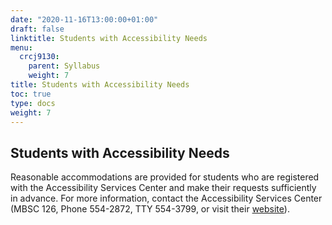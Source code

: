 ```yaml
---
date: "2020-11-16T13:00:00+01:00"
draft: false
linktitle: Students with Accessibility Needs
menu:
  crcj9130:
    parent: Syllabus
    weight: 7
title: Students with Accessibility Needs
toc: true
type: docs
weight: 7
---
```


## Students with Accessibility Needs

Reasonable accommodations are provided for students who are registered with the Accessibility Services Center and make their requests sufficiently in advance. For more information, contact the Accessibility Services Center (MBSC 126, Phone 554-2872, TTY 554-3799, or visit their [website](https://www.unomaha.edu/student-life/inclusion/disability-services/index.php)).